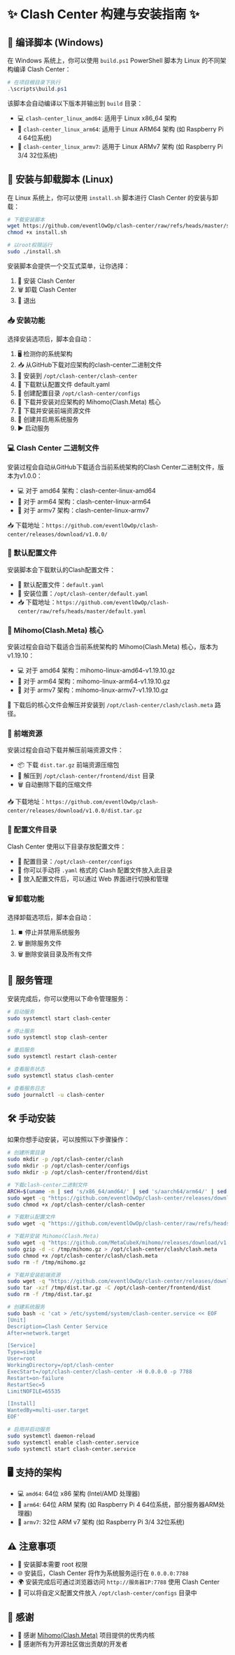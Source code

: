 # ✨ Clash Center 构建与安装指南 ✨

## 🔨 编译脚本 (Windows)

在 Windows 系统上，你可以使用 `build.ps1` PowerShell 脚本为 Linux 的不同架构编译 Clash Center：

```powershell
# 在项目根目录下执行
.\scripts\build.ps1
```

该脚本会自动编译以下版本并输出到 `build` 目录：
- 💻 `clash-center_linux_amd64`: 适用于 Linux x86_64 架构
- 📱 `clash-center_linux_arm64`: 适用于 Linux ARM64 架构 (如 Raspberry Pi 4 64位系统)
- 🔄 `clash-center_linux_armv7`: 适用于 Linux ARMv7 架构 (如 Raspberry Pi 3/4 32位系统)

## 🚀 安装与卸载脚本 (Linux)

在 Linux 系统上，你可以使用 `install.sh` 脚本进行 Clash Center 的安装与卸载：

```bash
# 下载安装脚本
wget https://github.com/eventlOwOp/clash-center/raw/refs/heads/master/scripts/install.sh
chmod +x install.sh

# 以root权限运行
sudo ./install.sh
```

安装脚本会提供一个交互式菜单，让你选择：
1. 🚀 安装 Clash Center
2. 🗑️ 卸载 Clash Center
3. 🚪 退出

### 📥 安装功能

选择安装选项后，脚本会自动：
1. 🖥️ 检测你的系统架构
2. 📥 从GitHub下载对应架构的clash-center二进制文件
3. 📁 安装到 `/opt/clash-center/clash-center`
4. 📄 下载默认配置文件 default.yaml
5. 📁 创建配置目录 `/opt/clash-center/configs`
6. 🔧 下载并安装对应架构的 Mihomo(Clash.Meta) 核心
7. 🎨 下载并安装前端资源文件
8. 📝 创建并启用系统服务
9. ▶️ 启动服务

### 💻 Clash Center 二进制文件

安装过程会自动从GitHub下载适合当前系统架构的Clash Center二进制文件，版本为v1.0.0：
- 💻 对于 amd64 架构：clash-center-linux-amd64
- 📱 对于 arm64 架构：clash-center-linux-arm64
- 🔄 对于 armv7 架构：clash-center-linux-armv7

📥 下载地址：`https://github.com/eventlOwOp/clash-center/releases/download/v1.0.0/`

### 📄 默认配置文件

安装脚本会下载默认的Clash配置文件：
- 📄 默认配置文件：`default.yaml`
- 💾 安装位置：`/opt/clash-center/default.yaml`
- 📥 下载地址：`https://github.com/eventlOwOp/clash-center/raw/refs/heads/master/default.yaml`

### 🔧 Mihomo(Clash.Meta) 核心

安装过程会自动下载适合当前系统架构的 Mihomo(Clash.Meta) 核心，版本为 v1.19.10：
- 💻 对于 amd64 架构：mihomo-linux-amd64-v1.19.10.gz
- 📱 对于 arm64 架构：mihomo-linux-arm64-v1.19.10.gz
- 🔄 对于 armv7 架构：mihomo-linux-armv7-v1.19.10.gz

🔧 下载后的核心文件会解压并安装到 `/opt/clash-center/clash/clash.meta` 路径。

### 🎨 前端资源

安装过程会自动下载并解压前端资源文件：
- 📦 下载 `dist.tar.gz` 前端资源压缩包
- 📂 解压到 `/opt/clash-center/frontend/dist` 目录
- 🗑️ 自动删除下载的压缩文件

📥 下载地址：`https://github.com/eventlOwOp/clash-center/releases/download/v1.0.0/dist.tar.gz`

### 📁 配置文件目录

Clash Center 使用以下目录存放配置文件：
- 📂 配置目录：`/opt/clash-center/configs`
- 📝 你可以手动将 `.yaml` 格式的 Clash 配置文件放入此目录
- 🔄 放入配置文件后，可以通过 Web 界面进行切换和管理

### 🗑️ 卸载功能

选择卸载选项后，脚本会自动：
1. ⏹️ 停止并禁用系统服务
2. 🗑️ 删除服务文件
3. 🗑️ 删除安装目录及所有文件

## 🔧 服务管理

安装完成后，你可以使用以下命令管理服务：
```bash
# 启动服务
sudo systemctl start clash-center

# 停止服务
sudo systemctl stop clash-center

# 重启服务
sudo systemctl restart clash-center

# 查看服务状态
sudo systemctl status clash-center

# 查看服务日志
sudo journalctl -u clash-center
```

## 🛠️ 手动安装

如果你想手动安装，可以按照以下步骤操作：

```bash
# 创建所需目录
sudo mkdir -p /opt/clash-center/clash
sudo mkdir -p /opt/clash-center/configs
sudo mkdir -p /opt/clash-center/frontend/dist

# 下载clash-center二进制文件
ARCH=$(uname -m | sed 's/x86_64/amd64/' | sed 's/aarch64/arm64/' | sed 's/armv7.*/armv7/')
sudo wget -q "https://github.com/eventlOwOp/clash-center/releases/download/v1.0.0/clash-center-linux-${ARCH}" -O /opt/clash-center/clash-center
sudo chmod +x /opt/clash-center/clash-center

# 下载默认配置文件
sudo wget -q "https://github.com/eventlOwOp/clash-center/raw/refs/heads/master/default.yaml" -O /opt/clash-center/default.yaml

# 下载并安装 Mihomo(Clash.Meta)
sudo wget -q "https://github.com/MetaCubeX/mihomo/releases/download/v1.19.10/mihomo-linux-${ARCH}-v1.19.10.gz" -O /tmp/mihomo.gz
sudo gzip -d -c /tmp/mihomo.gz > /opt/clash-center/clash/clash.meta
sudo chmod +x /opt/clash-center/clash/clash.meta
sudo rm -f /tmp/mihomo.gz

# 下载并安装前端资源
sudo wget -q "https://github.com/eventlOwOp/clash-center/releases/download/v1.0.0/dist.tar.gz" -O /tmp/dist.tar.gz
sudo tar -xzf /tmp/dist.tar.gz -C /opt/clash-center/frontend/dist
sudo rm -f /tmp/dist.tar.gz

# 创建系统服务
sudo bash -c 'cat > /etc/systemd/system/clash-center.service << EOF
[Unit]
Description=Clash Center Service
After=network.target

[Service]
Type=simple
User=root
WorkingDirectory=/opt/clash-center
ExecStart=/opt/clash-center/clash-center -H 0.0.0.0 -p 7788
Restart=on-failure
RestartSec=5
LimitNOFILE=65535

[Install]
WantedBy=multi-user.target
EOF'

# 启用并启动服务
sudo systemctl daemon-reload
sudo systemctl enable clash-center.service
sudo systemctl start clash-center.service
```

## 🖥️ 支持的架构

- 💻 `amd64`: 64位 x86 架构 (Intel/AMD 处理器)
- 📱 `arm64`: 64位 ARM 架构 (如 Raspberry Pi 4 64位系统，部分服务器ARM处理器)
- 🔄 `armv7`: 32位 ARM v7 架构 (如 Raspberry Pi 3/4 32位系统)

## ⚠️ 注意事项

- 🔑 安装脚本需要 root 权限
- 🌐 安装后，Clash Center 将作为系统服务运行在 `0.0.0.0:7788`
- 🌍 安装完成后可通过浏览器访问 `http://服务器IP:7788` 使用 Clash Center
- 📝 可以将自定义配置文件放入 `/opt/clash-center/configs` 目录中

## 🙏 感谢

- 💖 感谢 [Mihomo(Clash.Meta)](https://github.com/MetaCubeX/mihomo) 项目提供的优秀内核
- 🌟 感谢所有为开源社区做出贡献的开发者 